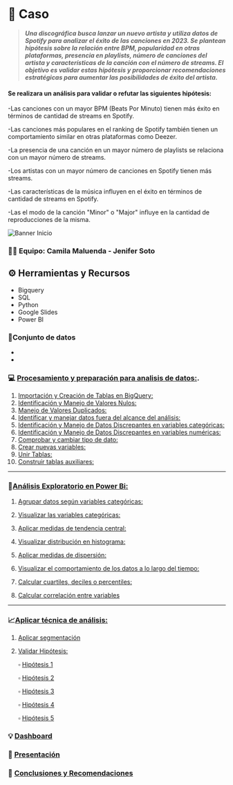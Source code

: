 # 📝 **Caso**
>***Una discográfica busca lanzar un nuevo artista y utiliza datos de Spotify para analizar el éxito de las canciones en 2023. Se plantean hipótesis sobre la relación entre BPM, popularidad en otras plataformas, presencia en playlists, número de canciones del artista y características de la canción con el número de streams. El objetivo es validar estas hipótesis y proporcionar recomendaciones estratégicas para aumentar las posibilidades de éxito del artista.***

#### Se realizara un análisis para validar o refutar las siguientes hipótesis:

-Las canciones con un mayor BPM (Beats Por Minuto) tienen más éxito en términos de cantidad de streams en Spotify.

-Las canciones más populares en el ranking de Spotify también tienen un comportamiento similar en otras plataformas como Deezer.

-La presencia de una canción en un mayor número de playlists se relaciona con un mayor número de streams.

-Los artistas con un mayor número de canciones en Spotify tienen más streams.

-Las características de la música influyen en el éxito en términos de cantidad de streams en Spotify.

-Las el modo de la canción "Minor" o "Major" influye en la cantidad de reproducciones de la misma.

![Banner Inicio](https://github.com/jesolav/Validaci-n-Hip-tesis_Proyecto-2/assets/172732181/477b6121-2b2c-4161-9746-c69fd11e7ed8)


### 🤜🤛 Equipo: Camila Maluenda - Jenifer Soto

## ⚙️ Herramientas y Recursos
- Bigquery
- SQL
- Python
- Google Slides
- Power BI

### 📄Conjunto de datos
-
-

### 💻 [Procesamiento y preparación para analisis de datos:](https://github.com/jesolav/Validaci-n-Hip-tesis_Proyecto-2/tree/8b49998a8745a5f15fb7156893002e8308d5197f/1.%20Procesar%20y%20preparar%20base%20de%20datos).

1. [Importación y Creación de Tablas en BigQuery:](https://github.com/jesolav/Validaci-n-Hip-tesis_Proyecto-2/blob/8b49998a8745a5f15fb7156893002e8308d5197f/1.%20Procesar%20y%20preparar%20base%20de%20datos/1.%20Conectarimportar%20datos%20a%20otras%20herramientas.md#1-conectarimportar-datos-a-otras-herramientas)
2. [Identificación y Manejo de Valores Nulos:](https://github.com/jesolav/Validaci-n-Hip-tesis_Proyecto-2/blob/8b49998a8745a5f15fb7156893002e8308d5197f/1.%20Procesar%20y%20preparar%20base%20de%20datos/2.%20Identificar%20y%20manejar%20valores%20nulos.md)
3. [Manejo de Valores Duplicados:](https://github.com/jesolav/Validaci-n-Hip-tesis_Proyecto-2/blob/8b49998a8745a5f15fb7156893002e8308d5197f/1.%20Procesar%20y%20preparar%20base%20de%20datos/3.%20Manejo%20Duplicados.md)
4. [Identificar y manejar datos fuera del alcance del análisis:](https://github.com/jesolav/Validaci-n-Hip-tesis_Proyecto-2/blob/8b49998a8745a5f15fb7156893002e8308d5197f/1.%20Procesar%20y%20preparar%20base%20de%20datos/4.%20Identificar%20y%20manejar%20datos%20fuera%20del%20alcance%20del%20analisis.md)
5. [Identificación y Manejo de Datos Discrepantes en variables categóricas:](https://github.com/jesolav/Validaci-n-Hip-tesis_Proyecto-2/blob/8b49998a8745a5f15fb7156893002e8308d5197f/1.%20Procesar%20y%20preparar%20base%20de%20datos/5.%20Identificacion%20y%20Manejo%20de%20Datos%20Discrepantes%20en%20variables%20categoricas.md)
6. [Identificación y Manejo de Datos Discrepantes en variables numéricas:](https://github.com/jesolav/Validaci-n-Hip-tesis_Proyecto-2/blob/8b49998a8745a5f15fb7156893002e8308d5197f/1.%20Procesar%20y%20preparar%20base%20de%20datos/6.%20Identificacion%20y%20Manejo%20de%20Datos%20Discrepantes%20en%20Variables%20Numericas.md)
7. [Comprobar y cambiar tipo de dato:](https://github.com/jesolav/Validaci-n-Hip-tesis_Proyecto-2/blob/8b49998a8745a5f15fb7156893002e8308d5197f/1.%20Procesar%20y%20preparar%20base%20de%20datos/7.%20Comprobar%20y%20cambiar%20tipo%20de%20dato.md)
8. [Crear nuevas variables:](https://github.com/jesolav/Validaci-n-Hip-tesis_Proyecto-2/blob/8b49998a8745a5f15fb7156893002e8308d5197f/1.%20Procesar%20y%20preparar%20base%20de%20datos/8.%20Crear%20nuevas%20variables.md)
9. [Unir Tablas:](https://github.com/jesolav/Validaci-n-Hip-tesis_Proyecto-2/blob/8b49998a8745a5f15fb7156893002e8308d5197f/1.%20Procesar%20y%20preparar%20base%20de%20datos/9.%20Unir%20Tablas.md)
10. [Construir tablas auxiliares:](https://github.com/jesolav/Validaci-n-Hip-tesis_Proyecto-2/blob/8b49998a8745a5f15fb7156893002e8308d5197f/1.%20Procesar%20y%20preparar%20base%20de%20datos/10.%20Construir%20tablas%20auxiliares.md)


---------------------------------------------------------------------------------------------------------------------------------------------------------------------------

### 🔎[Análisis Exploratorio en Power Bi:](https://github.com/jesolav/Validaci-n-Hip-tesis_Proyecto-2/tree/c7893cc200d8e0ee01b9d5c5544266f23a79e4be/2.%20Analisis%20Exploratorio)

1. [Agrupar datos según variables categóricas:](https://github.com/jesolav/Validaci-n-Hip-tesis_Proyecto-2/blob/4bddd705f73a0c8db6236dc3598a2f7144ead456/2.%20Analisis%20Exploratorio/1.%20Agrupar%20datos%20segun%20variables%20categoricas.md)

2. [Visualizar las variables categóricas:](https://github.com/jesolav/Validaci-n-Hip-tesis_Proyecto-2/blob/4bddd705f73a0c8db6236dc3598a2f7144ead456/2.%20Analisis%20Exploratorio/2.%20Visualizar%20las%20variables%20categoricas.md)

3. [Aplicar medidas de tendencia central:](https://github.com/jesolav/Validaci-n-Hip-tesis_Proyecto-2/blob/4bddd705f73a0c8db6236dc3598a2f7144ead456/2.%20Analisis%20Exploratorio/3.%20Medidas%20Tendencia%20Central%2C%20Histograma.md)

4. [Visualizar distribución en histograma:]()

5. [Aplicar medidas de dispersión:](https://github.com/jesolav/Validaci-n-Hip-tesis_Proyecto-2/blob/4bddd705f73a0c8db6236dc3598a2f7144ead456/2.%20Analisis%20Exploratorio/5.%20Medidas%20Tendencia%20Central%2C%20Histograma.md)

6. [Visualizar el comportamiento de los datos a lo largo del tiempo:](https://github.com/jesolav/Validaci-n-Hip-tesis_Proyecto-2/blob/c80b496a15a0bc34e6e087dfd2af3231192d1d94/2.%20Analisis%20Exploratorio/6.%20Comportamiento%20en%20el%20tiempo.md)

7. [Calcular cuartiles, deciles o percentiles:](https://github.com/jesolav/Validaci-n-Hip-tesis_Proyecto-2/blob/4bddd705f73a0c8db6236dc3598a2f7144ead456/2.%20Analisis%20Exploratorio/7.%20Calcular%20cuartiles%2C%20deciles%20o%20percentiles.md)

8. [Calcular correlación entre variables](https://github.com/jesolav/Validaci-n-Hip-tesis_Proyecto-2/blob/4bddd705f73a0c8db6236dc3598a2f7144ead456/2.%20Analisis%20Exploratorio/8.%20Calcular%20correlacion%20entre%20variables.md)

---------------------------------------------------------------------------------------------------------------------------------------------------------------------------

### 📈[Aplicar técnica de análisis:](https://github.com/jesolav/Validaci-n-Hip-tesis_Proyecto-2/tree/4bddd705f73a0c8db6236dc3598a2f7144ead456/3.%20Aplicar%20t%C3%A9cnica%20de%20analisis)

1. [Aplicar segmentación](https://github.com/jesolav/Validaci-n-Hip-tesis_Proyecto-2/blob/4bddd705f73a0c8db6236dc3598a2f7144ead456/3.%20Aplicar%20t%C3%A9cnica%20de%20analisis/1.%20Aplicar%20segmentaci%C3%B3n.md)
2. [Validar Hipótesis:](https://github.com/jesolav/Validaci-n-Hip-tesis_Proyecto-2/tree/4bddd705f73a0c8db6236dc3598a2f7144ead456/3.%20Aplicar%20t%C3%A9cnica%20de%20analisis/2.%20Validar%20Hipotesis)

   ▫️ [Hipótesis 1](https://github.com/jesolav/Validaci-n-Hip-tesis_Proyecto-2/blob/4bddd705f73a0c8db6236dc3598a2f7144ead456/3.%20Aplicar%20t%C3%A9cnica%20de%20analisis/2.%20Validar%20Hipotesis/Hipotesis%201.md)

   ▫️ [Hipótesis 2](https://github.com/jesolav/Validaci-n-Hip-tesis_Proyecto-2/blob/4bddd705f73a0c8db6236dc3598a2f7144ead456/3.%20Aplicar%20t%C3%A9cnica%20de%20analisis/2.%20Validar%20Hipotesis/Hipotesis%202.md)

   ▫️ [Hipótesis 3](https://github.com/jesolav/Validaci-n-Hip-tesis_Proyecto-2/blob/4bddd705f73a0c8db6236dc3598a2f7144ead456/3.%20Aplicar%20t%C3%A9cnica%20de%20analisis/2.%20Validar%20Hipotesis/Hipotesis%203.md)

   ▫️ [Hipótesis 4](https://github.com/jesolav/Validaci-n-Hip-tesis_Proyecto-2/blob/4bddd705f73a0c8db6236dc3598a2f7144ead456/3.%20Aplicar%20t%C3%A9cnica%20de%20analisis/2.%20Validar%20Hipotesis/Hipotesis%204.md)

   ▫️ [Hipótesis 5](https://github.com/jesolav/Validaci-n-Hip-tesis_Proyecto-2/blob/4bddd705f73a0c8db6236dc3598a2f7144ead456/3.%20Aplicar%20t%C3%A9cnica%20de%20analisis/2.%20Validar%20Hipotesis/Hipotesis%205.md)


### 💡 [Dashboard](https://github.com/jesolav/Validaci-n-Hip-tesis_Proyecto-2/blob/b3cb28c4dbe7f099fe7eb7c714929595bfc9b9fa/Dashboard/Dashboard.png)

### 📰 [Presentación](https://docs.google.com/presentation/d/1x2_PyCh8oEQtllJ6JSGCokPfodCse9bDLlxOiNILTCY/edit?usp=sharing)

### 🧩 [Conclusiones y Recomendaciones](https://github.com/jesolav/Validacion_Hipotesis_Proyecto_2_Laboratoria/blob/59cc56083b0f57cccb427e4b6755dd5f9ca5c45e/Conclusiones%20y%20Recomendaciones/Conclusiones%20y%20Recomendaciones)

